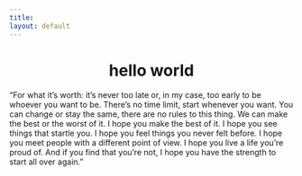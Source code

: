```yaml
---
title:
layout: default
---
```


<h1 style="text-align:center">hello world</h1>
<div class="quote">“For what it’s worth: it’s never too late or, in my case, too early to be whoever you want to be. There’s no time limit, start whenever you want. You can change or stay the same, there are no rules to this thing. We can make the best or the worst of it. I hope you make the best of it. I hope you see things that startle you. I hope you feel things you never felt before. I hope you meet people with a different point of view. I hope you live a life you’re proud of. And if you find that you’re not, I hope you have the strength to start all over again.”</div>

<!--
You can use HTML elements in Markdown, such as the comment element, and they won't be affected by a markdown parser. However, if you create an HTML element in your markdown file, you cannot use markdown syntax within that element's contents.

Content is written in [Markdown](https://learnxinyminutes.com/docs/markdown/). Plain text format allows you to focus on your **content**.

<div class="quote">"Listen - are you breathing just a little, and calling it a life?" - Mary Oliver</div>
-->
